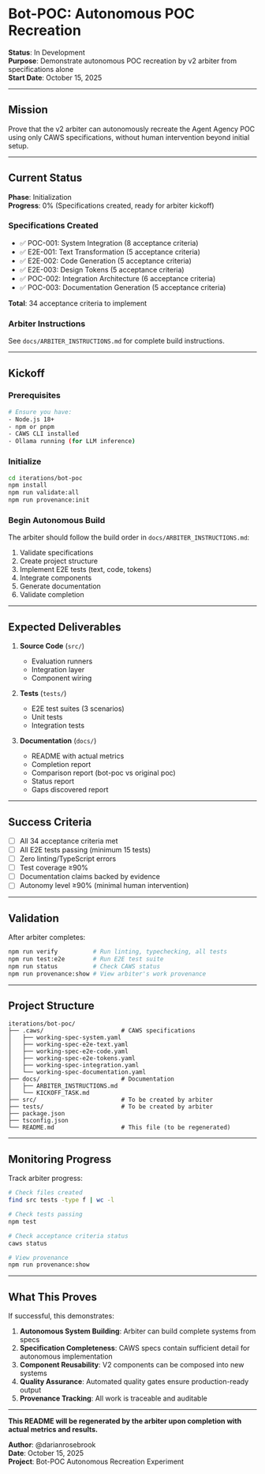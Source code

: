 # Bot-POC: Autonomous POC Recreation

**Status**: In Development  
**Purpose**: Demonstrate autonomous POC recreation by v2 arbiter from specifications alone  
**Start Date**: October 15, 2025

---

## Mission

Prove that the v2 arbiter can autonomously recreate the Agent Agency POC using only CAWS specifications, without human intervention beyond initial setup.

---

## Current Status

**Phase**: Initialization  
**Progress**: 0% (Specifications created, ready for arbiter kickoff)

### Specifications Created

- ✅ POC-001: System Integration (8 acceptance criteria)
- ✅ E2E-001: Text Transformation (5 acceptance criteria)
- ✅ E2E-002: Code Generation (5 acceptance criteria)
- ✅ E2E-003: Design Tokens (5 acceptance criteria)
- ✅ POC-002: Integration Architecture (6 acceptance criteria)
- ✅ POC-003: Documentation Generation (5 acceptance criteria)

**Total**: 34 acceptance criteria to implement

### Arbiter Instructions

See `docs/ARBITER_INSTRUCTIONS.md` for complete build instructions.

---

## Kickoff

### Prerequisites

```bash
# Ensure you have:
- Node.js 18+
- npm or pnpm
- CAWS CLI installed
- Ollama running (for LLM inference)
```

### Initialize

```bash
cd iterations/bot-poc
npm install
npm run validate:all
npm run provenance:init
```

### Begin Autonomous Build

The arbiter should follow the build order in `docs/ARBITER_INSTRUCTIONS.md`:

1. Validate specifications
2. Create project structure
3. Implement E2E tests (text, code, tokens)
4. Integrate components
5. Generate documentation
6. Validate completion

---

## Expected Deliverables

1. **Source Code** (`src/`)

   - Evaluation runners
   - Integration layer
   - Component wiring

2. **Tests** (`tests/`)

   - E2E test suites (3 scenarios)
   - Unit tests
   - Integration tests

3. **Documentation** (`docs/`)
   - README with actual metrics
   - Completion report
   - Comparison report (bot-poc vs original poc)
   - Status report
   - Gaps discovered report

---

## Success Criteria

- [ ] All 34 acceptance criteria met
- [ ] All E2E tests passing (minimum 15 tests)
- [ ] Zero linting/TypeScript errors
- [ ] Test coverage ≥90%
- [ ] Documentation claims backed by evidence
- [ ] Autonomy level ≥90% (minimal human intervention)

---

## Validation

After arbiter completes:

```bash
npm run verify          # Run linting, typechecking, all tests
npm run test:e2e        # Run E2E test suite
npm run status          # Check CAWS status
npm run provenance:show # View arbiter's work provenance
```

---

## Project Structure

```
iterations/bot-poc/
├── .caws/                      # CAWS specifications
│   ├── working-spec-system.yaml
│   ├── working-spec-e2e-text.yaml
│   ├── working-spec-e2e-code.yaml
│   ├── working-spec-e2e-tokens.yaml
│   ├── working-spec-integration.yaml
│   └── working-spec-documentation.yaml
├── docs/                       # Documentation
│   ├── ARBITER_INSTRUCTIONS.md
│   └── KICKOFF_TASK.md
├── src/                        # To be created by arbiter
├── tests/                      # To be created by arbiter
├── package.json
├── tsconfig.json
└── README.md                   # This file (to be regenerated)
```

---

## Monitoring Progress

Track arbiter progress:

```bash
# Check files created
find src tests -type f | wc -l

# Check tests passing
npm test

# Check acceptance criteria status
caws status

# View provenance
npm run provenance:show
```

---

## What This Proves

If successful, this demonstrates:

1. **Autonomous System Building**: Arbiter can build complete systems from specs
2. **Specification Completeness**: CAWS specs contain sufficient detail for autonomous implementation
3. **Component Reusability**: V2 components can be composed into new systems
4. **Quality Assurance**: Automated quality gates ensure production-ready output
5. **Provenance Tracking**: All work is traceable and auditable

---

**This README will be regenerated by the arbiter upon completion with actual metrics and results.**

**Author**: @darianrosebrook  
**Date**: October 15, 2025  
**Project**: Bot-POC Autonomous Recreation Experiment
